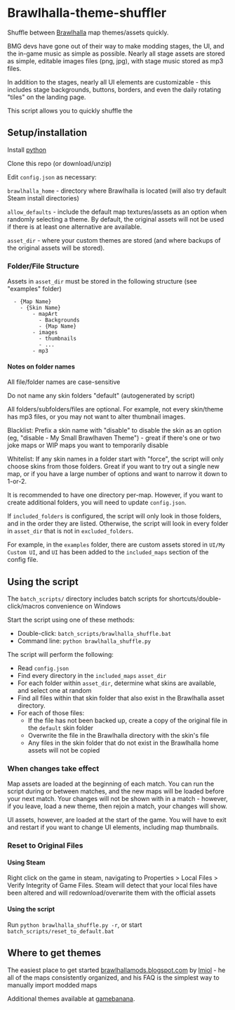 # Brawlhalla-theme-shuffler

Shuffle between [Brawlhalla](http://www.brawlhalla.com/) map themes/assets quickly.

BMG devs have gone out of their way to make modding stages, the UI, and the in-game music as simple as possible. Nearly all stage assets are stored as simple, editable images files (png, jpg), with stage music stored as mp3 files.

In addition to the stages, nearly all UI elements are customizable - this includes stage backgrounds, buttons, borders, and even the daily rotating "tiles" on the landing page.

This script allows you to quickly shuffle the 


## Setup/installation

Install [python](https://www.python.org/downloads/)

Clone this repo (or download/unzip)

Edit `config.json` as necessary:

   `brawlhalla_home` - directory where Brawlhalla is located (will also try default Steam install directories)

   `allow_defaults` - include the default map textures/assets as an option when randomly selecting a theme. By default, the original assets will not be used if there is at least one alternative are available. 

   `asset_dir` - where your custom themes are stored (and where backups of the original assets will be stored). 


### Folder/File Structure

Assets in `asset_dir` must be stored in the following structure (see "examples" folder)

```
  - {Map Name}
    - {Skin Name}
        - mapArt
          - Backgrounds
          - {Map Name}
        - images
          - thumbnails
          - ...
        - mp3
```

#### Notes on folder names

All file/folder names are case-sensitive

Do not name any skin folders "default" (autogenerated by script)


All folders/subfolders/files are optional. For example, not every skin/theme has mp3 files, or you may not want to alter thumbnail images.

Blacklist: Prefix a skin name with "disable" to disable the skin as an option (eg, "disable - My Small Brawlhaven Theme") - great if there's one or two joke maps or WIP maps you want to temporarily disable

Whitelist: If any skin names in a folder start with "force", the script will only choose skins from those folders. Great if you want to try out a single new map, or if you have a large number of options and want to narrow it down to 1-or-2.

It is recommended to have one directory per-map. However, if you want to create additional folders, you will need to update `config.json`.

If `included_folders` is configured, the script will only look in those folders, and in the order they are listed. Otherwise, the script will look in every folder in `asset_dir` that is not in `excluded_folders`.

For example, in the `examples` folder, there are custom assets stored in `UI/My Custom UI`, and `UI` has been added to the `included_maps` section of the config file.


## Using the script

The `batch_scripts/` directory includes batch scripts for shortcuts/double-click/macros convenience on Windows

Start the script using one of these methods:
- Double-click: `batch_scripts/brawlhalla_shuffle.bat` 
- Command line: `python brawlhalla_shuffle.py`

The script will perform the following:

- Read `config.json`
- Find every directory in the `included_maps`  `asset_dir`
- For each folder within `asset_dir`, determine what skins are available, and select one at random
- Find all files within that skin folder that also exist in the Brawlhalla asset directory. 
- For each of those files:
  - If the file has not been backed up, create a copy of the original file in the `default` skin folder
  - Overwrite the file in the Brawlhalla directory with the skin's file
  - Any files in the skin folder that do not exist in the Brawlhalla home assets will not be copied 

### When changes take effect

Map assets are loaded at the beginning of each match. You can run the script during or between matches, and the new maps will be loaded before your next match. Your changes will not be shown with in a match - however, if you leave, load a new theme, then rejoin a match, your changes will show.

UI assets, however, are loaded at the start of the game. You will have to exit and restart if you want to change UI elements, including map thumbnails.

### Reset to Original Files

#### Using Steam

Right click on the game in steam, navigating to Properties > Local Files > Verify Integrity of Game Files. Steam will detect that your local files have been altered and will redownload/overwrite them with the official assets

#### Using the script

Run `python brawlhalla_shuffle.py -r`, or start `batch_scripts/reset_to_default.bat`

## Where to get themes

The easiest place to get started [brawlhallamods.blogspot.com](https://brawlhallamods.blogspot.com/) by [lmiol](https://steamcommunity.com/sharedfiles/filedetails/?id=1220997335) - he all of the maps consistently organized, and his FAQ is the simplest way to manually import modded maps 

Additional themes available at [gamebanana](https://gamebanana.com/maps/games/5704).